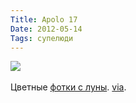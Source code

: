 ```yaml
---
Title: Apolo 17
Date: 2012-05-14
Tags: супелюди
---
```


<div class="text"><img src="http://dl.dropbox.com/u/140528/site/appolo17.jpg" /><br /><br />
Цветные <a href="http://especiales.lainformacion.com/ciencia/apolo-zoom">фотки c луны</a>. <a href="http://mi3ch.livejournal.com/2090451.html">via</a>.</div>